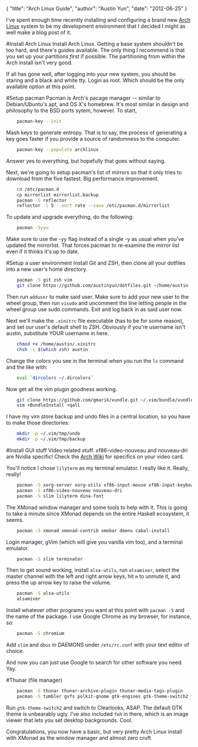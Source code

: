 {
    "title": "Arch Linux Guide",
    "author": "Austin Yun",
    "date": "2012-06-25"
}

I've spent enough time recently installing and configuring a brand new [Arch
Linux](http://www.archlinux.org) system to be my development environment that I
decided I might as well make a blog post of it.

#Install Arch Linux
Install Arch Linux. Getting a base system shouldn't be too hard, and there's
guides available. The only thing I recommend is that you set up your partitions
_first_ if possible. The partitioning from within the Arch install isn't very
good.

If all has gone well, after logging into your new system, you should be staring
and a black and white tty. Login as root. Which should be the only available
option at this point.

#Setup pacman
Pacman is Arch's pacage manager -- similar to Debian/Ubuntu's apt, and OS X's
homebrew. It's most similar in design and philosophy to the BSD ports sytem,
however. To start,

```bash
    pacman-key --init
```
Mash keys to generate entropy. That is to say, the process of generating a key
goes faster if you provide a source of randomness to the computer.

```bash
    pacman-key --populate archlinux
```

Answer yes to everything, but hopefully that goes without saying.

Next, we're going to setup pacman's list of mirrors so that it only tries to
download from the five fastest. Big performance improvement.

```bash
    cd /etc/pacman.d
    cp mirrorlist mirrorlist.backup
    pacman -S reflector
    reflector -l 5 --sort rate --save /etc/pacman.d/mirrorlist
```

To update and upgrade everything, do the following:

```bash
    pacman -Syyu
```

Make sure to use the -yy flag instead of a single -y as usual when you've
updated the mirrorlist. That forces pacman to re-examine the mirror list even if
it thinks it's up to date.

#Setup a user environment
Install Git and ZSH, then clone all your dotfiles into a new user's home
directory.

```bash
    pacman -S git zsh vim
    git clone https://github.com/austinyun/dotfiles.git ~/home/austin
```

Then run `adduser` to make said user. Make sure to add your new user to the
wheel group, then run `visudo` and uncomment the line letting people in the
wheel group use sudo commands. Exit and log back in as said user now.

Next we'll make the `.xinitrc` file executable (has to be for some reason), and
set our user's default shell to ZSH. Obviously if you're username isn't austin,
substitute YOUR username in here.

```bash
    chmod +x /home/austin/.xinitrc
    chsh -s $(which zsh) austin
```
Change the colors you see in the terminal when you run the `ls` command and the
like with:

```bash
    eval `dircolors ~/.dircolors`
```

Now get all the vim plugin goodness working.

```bash
    git clone https://github.com/gmarik/vundle.git ~/.vim/bundle/vundle
    vim +BundleInstall +qall
```

I have my vim store backup and undo files in a central location, so you have to
make those directories:

```bash
    mkdir -p ~/.vim/tmp/undo
    mkdir -p ~/.vim/tmp/backup
```

#Install GUI stuff
Video related stuff. xf86-video-nouveau and nouveau-dri are Nvidia specific!
Check the [Arch Wiki](http://wiki.archlinux.org) for specifics on your video
card.

You'll notice I chose `lilyterm` as my terminal emulator. I really like it.
Really, really!

```bash
    pacman -S xorg-server xorg-utils xf86-input-mouse xf86-input-keyboard
    pacman -S xf86-video-nouveau nouveau-dri
    pacman -S slim lilyterm dina-font
```

The XMonad window manager and some tools to help with it. This is going to take
a minute since XMonad depends on the entire Haskell ecosystem, it seems.

```bash
    pacman -S xmonad xmonad-contrib xmobar dmenu cabal-install
```

Login manager, gVim (which will give you vanilla vim too), and a terminal
emulator.

```bash
    pacman -S slim terminator
```

Then to get sound working, install `alsa-utils`, run `alsamixer`, select the
master channel with the left and right arrow keys, hit `m` to unmute it, and
press the up arrow key to raise the volume.

```bash
    pacman -S alsa-utils
    alsamixer
```

Install whatever other programs you want at this point with `pacman -S` and the
name of the package. I use Google Chrome as my browser, for instance, so:

```bash
    pacman -S chromium
```

Add `slim` and `dbus` in DAEMONS under `/etc/rc.conf` with your text editor of
choice.

And now you can just use Google to search for other software you need. Yay.

#Thunar (file manager)
```bash
    pacman -S thunar thunar-archive-plugin thunar-media-tags-plugin
    pacman -S tumbler gvfs polkit-gnome gtk-engines gtk-theme-switch2 feh
```

Run `gtk-theme-switch2` and switch to Clearlooks, ASAP. The default GTK theme is
unbearably ugly. I've also included `feh` in there, which is an image viewer
that lets you set desktop backgrounds. Cool.

Congratulations, you now have a basic, but very pretty Arch Linux install with
XMonad as the window manager and almost zero cruft.
